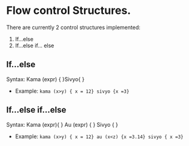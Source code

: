 # Flow control Structures.

There are currently 2 control structures implemented:

1. If...else
2. If...else if... else

## If...else

Syntax: Kama (expr) { }Sivyo{ }

- Example:
  `kama (x>y) { x = 12} sivyo {x =3}`

## If...else if...else

Syntax: Kama (expr){ } Au (expr) { } Sivyo { }

- Example:
  `kama (x>y) { x = 12} au (x<z) {x =3.14} sivyo { x =3}`
